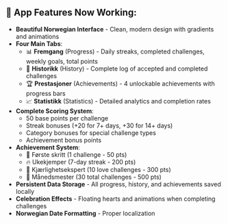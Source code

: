 ## 🎯 **App Features Now Working:**

-   **Beautiful Norwegian Interface** - Clean, modern design with gradients and animations
-   **Four Main Tabs**:
    -   📊 **Fremgang** (Progress) - Daily streaks, completed challenges, weekly goals, total points
    -   📜 **Historikk** (History) - Complete log of accepted and completed challenges
    -   🏆 **Prestasjoner** (Achievements) - 4 unlockable achievements with progress bars
    -   📈 **Statistikk** (Statistics) - Detailed analytics and completion rates
-   **Complete Scoring System**:
    -   50 base points per challenge
    -   Streak bonuses (+20 for 7+ days, +30 for 14+ days)
    -   Category bonuses for special challenge types
    -   Achievement bonus points
-   **Achievement System**:
    -   🌱 Første skritt (1 challenge - 50 pts)
    -   🔥 Ukekjemper (7-day streak - 200 pts)
    -   💝 Kjærlighetsekspert (10 love challenges - 300 pts)
    -   👑 Månedsmester (30 total challenges - 500 pts)
-   **Persistent Data Storage** - All progress, history, and achievements saved locally
-   **Celebration Effects** - Floating hearts and animations when completing challenges
-   **Norwegian Date Formatting** - Proper localization

